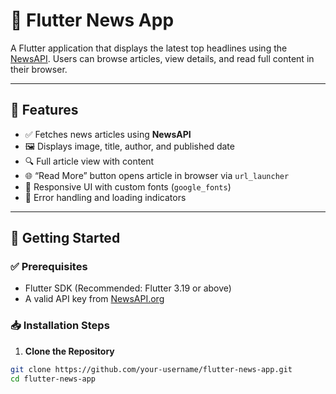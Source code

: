 # 📰 Flutter News App

A Flutter application that displays the latest top headlines using the [NewsAPI](https://newsapi.org/). Users can browse articles, view details, and read full content in their browser.

---

## 🚀 Features

- ✅ Fetches news articles using **NewsAPI**
- 🖼 Displays image, title, author, and published date
- 🔍 Full article view with content
- 🌐 “Read More” button opens article in browser via `url_launcher`
- 📱 Responsive UI with custom fonts (`google_fonts`)
- 🎯 Error handling and loading indicators

---

## 🔧 Getting Started

### ✅ Prerequisites

- Flutter SDK (Recommended: Flutter 3.19 or above)
- A valid API key from [NewsAPI.org](https://newsapi.org/)

### 📥 Installation Steps

1. **Clone the Repository**

```bash
git clone https://github.com/your-username/flutter-news-app.git
cd flutter-news-app


